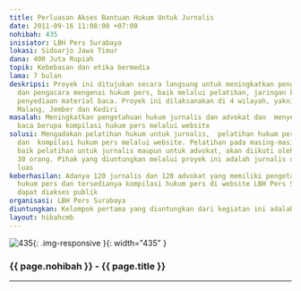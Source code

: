 ```yaml
---
title: Perluasan Akses Bantuan Hukum Untuk Jurnalis
date: 2011-09-16 11:08:00 +07:00
nohibah: 435
inisiator: LBH Pers Surabaya
lokasi: Sidoarjo Jawa Timur
dana: 400 Juta Rupiah
topik: Kebebasan dan etika bermedia
lama: 7 bulan
deskripsi: Proyek ini ditujukan secara langsung untuk meningkatkan pengetahuan jurnalis
  dan pengacara mengenai hukum pers, baik melalui pelatihan, jaringan kerja maupun
  penyediaan material baca. Proyek ini dilaksanakan di 4 wilayah, yakni Surabaya,
  Malang, Jember dan Kediri
masalah: Meningkatkan pengetahuan hukum jurnalis dan advokat dan  menyediakan material
  baca berupa kompilasi hukum pers melalui website
solusi: Mengadakan pelatihan hukum untuk jurnalis,  pelatihan hukum pers untuk advokat,
  dan  kompilasi hukum pers melalui website. Pelatihan pada masing-masing wilayah,
  baik pelatihan untuk jurnalis maupun untuk advokat, akan diikuti oleh peserta sebanyak
  30 orang. Pihak yang diuntungkan melalui proyek ini adalah jurnalis dan masyarakat
  luas
keberhasilan: Adanya 120 jurnalis dan 120 advokat yang memiliki pengetahuan mengenai
  hukum pers dan tersedianya kompilasi hukum pers di website LBH Pers Surabaya yang
  dapat diakses publik
organisasi: LBH Pers Surabaya
diuntungkan: Kelompok pertama yang diuntungkan dari kegiatan ini adalah jurnalis. selanjutnya adalah para advokat dan masyarakat luas
layout: hibahcmb
---
```


![435](/static/img/hibahcmb/435.png){: .img-responsive }{: width="435" }

### {{ page.nohibah }} - {{ page.title }}

---
